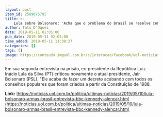 ```yaml
---
layout: post
item_id: 2589075795
title: >-
    Lula sobre Bolsonaro: 'Acha que o problema do Brasil se resolve com arma'
author: Tatu D'Oquei
date: 2019-05-11 02:05:00
pub_date: 2019-05-11 02:05:00
time_added: 2019-05-11 11:38:27
categories: []
tags: []
image: https://conteudo.imguol.com.br/c/interacao/facebook/uol-noticias-600px.jpg
---
```


Em sua segunda entrevista na prisão, ex-presidente da República Luiz Inácio Lula da Silva (PT) criticou novamente o atual presidente, Jair Bolsonaro (PSL). "Ele acaba de fazer um decreto acabando com todos os conselhos populares que foram criados a partir da Constituição de 1988.

**Link:** [https://noticias.uol.com.br/politica/ultimas-noticias/2019/05/10/lula-bolsonaro-armas-brasil-entrevista-bbc-kennedy-alencar.htm](https://noticias.uol.com.br/politica/ultimas-noticias/2019/05/10/lula-bolsonaro-armas-brasil-entrevista-bbc-kennedy-alencar.htm)

